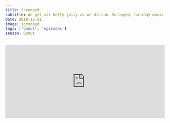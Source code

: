 ```yaml
---
title: Scrooged
subtitle: We get all holly jolly as we dish on Scrooged, holiday music, and a magical horse who gives financial advice.
date: 2018-12-21
image: scrooged
tags: ['bonus', 'episodes']
season: Bonus
---
```

<iframe title="Spotify: Scrooged" src="https://open.spotify.com/embed-podcast/episode/4Vdbcs4ID4VD5nOuT8Yv93" width="100%" height="232" frameborder="0" allowtransparency="true" allow="encrypted-media"></iframe>